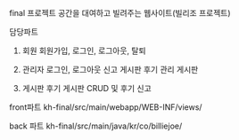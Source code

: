 final 프로젝트 
공간을 대여하고 빌려주는 웹사이트(빌리조 프로젝트)

담당파트
1) 회원
회원가입, 로그인, 로그아웃, 탈퇴

2) 관리자
로그인, 로그아웃
신고 게시판
후기 관리 게시판

3) 게시판
후기 게시판 CRUD 및 후기 신고

front파트
kh-final/src/main/webapp/WEB-INF/views/

back 파트
kh-final/src/main/java/kr/co/billiejoe/
